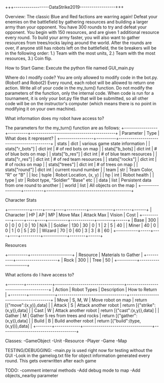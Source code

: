 +++------------------DataStrike2019------------------+++

Overview:
The classic Blue and Red factions are warring again! Defeat your enemies 
on the battlefield by gathering resources and building a larger army
than your opponent. You have 300 rounds to try and defeat your opponent. 
You begin with 150 resources, and are given 1 additional resource every round.
To build your army faster, you will also want to gather resources from 
trees/rocks laying around the world. After the rounds are over, if anyone 
still has robots left on the battlefield, the tie breakers will be in the 
following order: 1.) Team with the most units, 2.) Team with the most 
resources, 3.) Coin flip. 

How to Start Game:
Execute the python file named GUI_main.py

Where do I modify code?
You are only allowed to modify code in the bot.py. (Robot1 and Robot2)
Every round, each robot will be allowed to return one action. Write
all of your code in the my_turn() function. Do not modify the parameters
of the function, only the internal code. When code is run for a tournament,
it is only your bot.py file that will be submitted, so all other code will
be on the instructor's computer (which means there is no point in modifying it
on your own machine).

What information does my robot have access to?

The parameters for the my_turn() function are as follows:
+-----------------+----------+-------------------------------------------+
|    Parameter    |   Type   |          What does it represent?          |
+-----------------+----------+-------------------------------------------+
| stats           | dict     | various game state information            |
| stats["r_bots"] | dict int | # of red bots on map                      |
| stats["b_bots]  | dict int | # of blue bots on map                     |
| stats["b_res"]  | dict int | # of blue team resources                  |
| stats["r_res"]  | dict int | # of red team resources                   |
| stats["rocks"]  | dict int | # of rocks on map                         |
| stats["trees"]  | dict int | # of trees on map                         |
| stats["round"]  | dict int | current round number                      |
| team            | str      | Team Color, "R" or "B"                    |
| loc             | tuple    | Robot Location, (x, y)                    |
| hp              | int      | Robot health                              |
| type            | str      | Robot type, "Soldier" "Base" etc          |
| data            | list     | Persistent data from one round to another |
| world           | list     | All objects on the map                    |
+-----------------+----------+-------------------------------------------+

Character Stats

+-----------+-----+----+----+----------+------------+--------+------+
| Character | HP  | AP | MP | Move Max | Attack Max | Vision | Cost |
+-----------+-----+----+----+----------+------------+--------+------+
| Base      | 300 |  0 |  0 |        0 |          0 |     10 | N/A  |
| Soldier   | 130 | 30 |  0 |        1 |          2 |      5 | 40   |
| Miner     |  40 |  0 |  0 |        1 |          0 |      5 | 20   |
| Wizard    |  70 |  0 | 60 |        3 |          3 |      8 | 60   |
+-----------+-----+----+----+----------+------------+--------+------+

Resources

+----------+---------------------+
| Resource | Materials to Gather |
+----------+---------------------+
| Rock     |                 300 |
| Tree     |                  50 |
+----------+---------------------+

What actions do I have access to?

+--------+-------------+-----------------------------------+--------------------------------------+
| Action | Robot Types |            Description            |            How to Return             |
+--------+-------------+-----------------------------------+--------------------------------------+
| Move   | S, M, W     | Move robot on map                 | return [{"move":(x,y)},data]         |
| Attack | S           | Attack another robot              | return [{"strike":(x,y)},data]       |
| Cast   | W           | Attack another robot              | return [{"cast":(x,y)},data]         |
| Gather | M           | Gather 5 res from trees and rocks | return [{"gather":(x,y)},data]       |
| Build  | B           | Build another robot               | return [{"build":(type,(x,y))},data] |
+--------+-------------+-----------------------------------+--------------------------------------+

Classes:
    -GameObject
        -Unit
        -Resource
    -Player
    -Game
    -Map

TESTING/DEBUGGING:
    -main.py is used right now for testing without the GUI
    -Look in the gamelog.txt file for object information generated
        every round. This gets overwritten after each game

TODO:
    -comment internal methods
    -Add debug mode to map 
    -Add objects_nearby parameter
